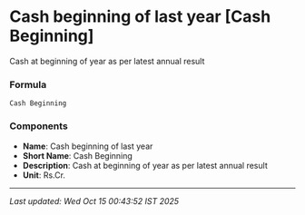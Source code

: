 # Cash beginning of last year [Cash Beginning]
Cash at beginning of year as per latest annual result

### Formula
```text
Cash Beginning
```


### Components
- **Name**: Cash beginning of last year
- **Short Name**: Cash Beginning
- **Description**: Cash at beginning of year as per latest annual result
- **Unit**: Rs.Cr.

---
*Last updated: Wed Oct 15 00:43:52 IST 2025*
